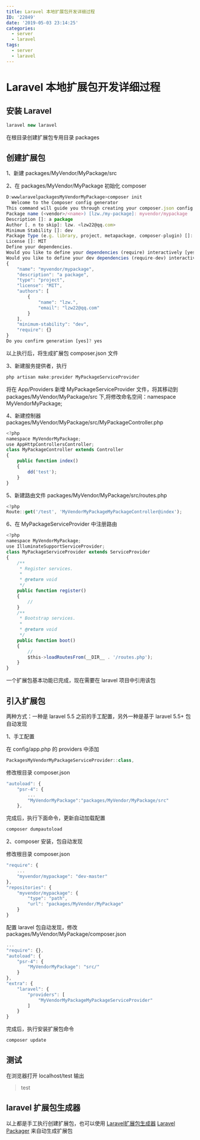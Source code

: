 ```yaml
---
title: Laravel 本地扩展包开发详细过程
ID: '22849'
date: '2019-05-03 23:14:25'
categories:
  - server
  - laravel
tags:
  - server
  - laravel
---
```


# Laravel 本地扩展包开发详细过程

## 安装 Laravel

``` js 
laravel new laravel
```

在根目录创建扩展包专用目录 packages

## 创建扩展包

1、新建 packages/MyVendor/MyPackage/src

2、在 packages/MyVendor/MyPackage 初始化 composer

``` js 
D:wwwlaravelpackagesMyVendorMyPackage>composer init
  Welcome to the Composer config generator
This command will guide you through creating your composer.json config.
Package name (<vendor>/<name>) [lzw./my-package]: myvendor/mypackage
Description []: a package
Author [, n to skip]: lzw. <lzw22@qq.com>
Minimum Stability []: dev
Package Type (e.g. library, project, metapackage, composer-plugin) []: project
License []: MIT
Define your dependencies.
Would you like to define your dependencies (require) interactively [yes]? no
Would you like to define your dev dependencies (require-dev) interactively [yes]? no
{
    "name": "myvendor/mypackage",
    "description": "a package",
    "type": "project",
    "license": "MIT",
    "authors": [
        {
            "name": "lzw.",
            "email": "lzw22@qq.com"
        }
    ],
    "minimum-stability": "dev",
    "require": {}
}
Do you confirm generation [yes]? yes
```

以上执行后，将生成扩展包 composer.json 文件

3、新建服务提供者，执行

``` js 
php artisan make:provider MyPackageServiceProvider 
```

将在 App/Providers 新增 MyPackageServiceProvider 文件，将其移动到 packages/MyVendor/MyPackage/src 下,将修改命名空间：namespace MyVendorMyPackage;

4、新建控制器 packages/MyVendor/MyPackage/src/MyPackageController.php

``` js 
<?php
namespace MyVendorMyPackage;
use AppHttpControllersController;
class MyPackageController extends Controller
{
    public function index()
    {
        dd('test');
    }
}
```

5、新建路由文件 packages/MyVendor/MyPackage/src/routes.php

``` js 
<?php
Route::get('/test', 'MyVendorMyPackageMyPackageController@index');
```

6、在 MyPackageServiceProvider 中注册路由

``` js 
<?php
namespace MyVendorMyPackage;
use IlluminateSupportServiceProvider;
class MyPackageServiceProvider extends ServiceProvider
{
    /**
     * Register services.
     *
     * @return void
     */
    public function register()
    {
        //
    }
    /**
     * Bootstrap services.
     *
     * @return void
     */
    public function boot()
    {
        //
        $this->loadRoutesFrom(__DIR__ . '/routes.php');
    }
}
```

一个扩展包基本功能已完成，现在需要在 laravel 项目中引用该包

## 引入扩展包

两种方式：一种是 laravel 5.5 之前的手工配置，另外一种是基于 laravel 5.5+ 包自动发现

1、手工配置

在 config/app.php 的 providers 中添加

``` js 
PackagesMyVendorMyPackageServiceProvider::class,
```

修改根目录 composer.json

``` js 
"autoload": {
    "psr-4": {
        ...
        "MyVendorMyPackage":"packages/MyVendor/MyPackage/src"
    },
```

完成后，执行下面命令，更新自动加载配置

``` js 
composer dumpautoload
```

2、composer 安装，包自动发现

修改根目录 composer.json

``` js 
"require": {
    ...
    "myvendor/mypackage": "dev-master"
},
"repositories": {
    "myvendor/mypackage": {
        "type": "path",
        "url": "packages/MyVendor/MyPackage"
    }
}
```

配置 laravel 包自动发现，修改 packages/MyVendor/MyPackage/composer.json

``` js 
...
"require": {},
"autoload": {
    "psr-4": {
        "MyVendorMyPackage": "src/"
    }
},
"extra": {
    "laravel": {
        "providers": [
            "MyVendorMyPackageMyPackageServiceProvider"
        ]
    }
}
```

完成后，执行安装扩展包命令

``` js 
composer update
```

## 测试

在浏览器打开 localhost/test 输出

> test

## laravel 扩展包生成器

以上都是手工执行创建扩展包，也可以使用 [Laravel扩展包生成器](https://lzwdot.com/blog/archives/22837) [Laravel Packager](https://github.com/Jeroen-G/laravel-packager) 来自动生成扩展包
 
 
 
 
 
